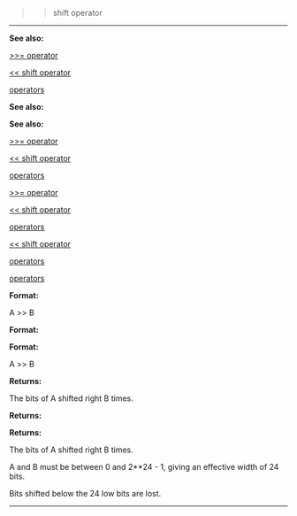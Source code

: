 

 >> shift operator
-------------------




**See also:** 


[>>= operator](#/operator/%3e%3e=) 

[<< shift operator](#/operator/%3c%3c/shift) 

[operators](#/operator) 





**See also:** 

**See also:**

[>>= operator](#/operator/%3e%3e=) 

[<< shift operator](#/operator/%3c%3c/shift) 

[operators](#/operator) 



[>>= operator](#/operator/%3e%3e=)

[<< shift operator](#/operator/%3c%3c/shift) 

[operators](#/operator) 


[<< shift operator](#/operator/%3c%3c/shift)

[operators](#/operator) 

[operators](#/operator)


**Format:** 


 A >> B
 


**Format:** 

**Format:**

 A >> B



**Returns:** 


 The bits of A shifted right B times.
 


**Returns:** 

**Returns:**

 The bits of A shifted right B times.


 A and B must be between 0 and 2\*\*24 - 1, giving an effective
width of 24 bits.




 Bits shifted below the 24 low bits are lost.





---


